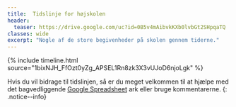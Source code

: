 ```yaml
---
title:  Tidslinje for højskolen
header:
  teaser: https://drive.google.com/uc?id=0B5v4mAibvkKXb0lvbGt2SHpqaTQ
classes: wide
excerpt: "Nogle af de store begivenheder på skolen gennem tiderne."
---
```


{% include timeline.html source="1bixNJH_FfOzt0yZg_APSEL1Rn8zk3X3vUJoD6njoLgk" %}

Hvis du vil bidrage til tidslinjen, så er du meget velkommen til at hjælpe med det bagvedliggende [Google Spreadsheet](https://docs.google.com/spreadsheets/d/1bixNJH_FfOzt0yZg_APSEL1Rn8zk3X3vUJoD6njoLgk/edit?usp=sharing) ark eller bruge kommentarerne.
{: .notice--info}
